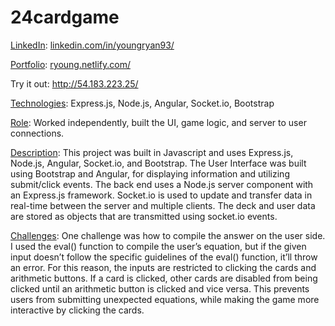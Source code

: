 # 24cardgame

<p><u>LinkedIn</u>: <a class='link' href='https://www.linkedin.com/in/youngryan93/' target="_blank">linkedin.com/in/youngryan93/</a></p>
<p><u>Portfolio</u>: <a class='link' href='http://ryoung.netlify.com/#projects' target="_blank">ryoung.netlify.com/</a></p>
		<p>Try it out: <a class='link' href="http://54.183.223.25/" target="_blank">http://54.183.223.25/</a></p>
		
<p><u>Technologies</u>:  Express.js, Node.js, Angular, Socket.io, Bootstrap </p>
<p><u>Role</u>: Worked independently, built the UI, game logic, and server to user connections.</p>
<p><u>Description</u>: This project was built in Javascript and uses Express.js, Node.js, Angular, Socket.io, and Bootstrap. The User Interface was built using Bootstrap and Angular, for displaying information and utilizing submit/click events. The back end uses a Node.js server component with an Express.js framework. Socket.io is used to update and transfer data in real-time between the server and multiple clients. The deck and user data are stored as objects that are transmitted using socket.io events. </p>
<p><u>Challenges</u>: One challenge was how to compile the answer on the user side. I used the eval() function to compile the user’s equation, but if the given input doesn’t follow the specific guidelines of the eval() function, it’ll throw an error. For this reason, the inputs are restricted to clicking the cards and arithmetic buttons. If a card is clicked, other cards are disabled from being clicked until an arithmetic button is clicked and vice versa. This prevents users from submitting unexpected equations, while making the game more interactive by clicking the cards.</p>
